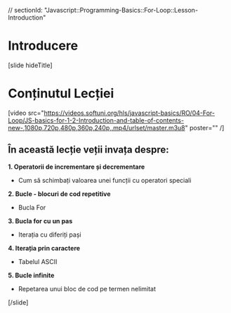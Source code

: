 // sectionId: "Javascript::Programming-Basics::For-Loop::Lesson-Introduction"

# Introducere

[slide hideTitle]

# Conținutul Lecției

[video src="https://videos.softuni.org/hls/javascript-basics/RO/04-For-Loop/JS-basics-for-1-2-Introduction-and-table-of-contents-new-,1080p,720p,480p,360p,240p,.mp4/urlset/master.m3u8" poster="" /]



## În această lecție veții invața despre:

**1. Operatorii de incrementare și decrementare**
- Cum să schimbați valoarea unei funcții cu operatori speciali

**2. Bucle - blocuri de cod repetitive**
- Bucla For

**3. Bucla for cu un pas**
- Iterația cu diferiți pași

**4. Iterația prin caractere**
- Tabelul ASCII

**5. Bucle infinite**
- Repetarea unui bloc de cod pe termen nelimitat



[/slide]